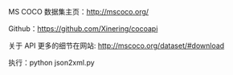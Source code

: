 
MS COCO 数据集主页：http://mscoco.org/

Github：https://github.com/Xinering/cocoapi

关于 API 更多的细节在网站: http://mscoco.org/dataset/#download

执行：python json2xml.py
